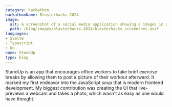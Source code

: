 ```yaml
---
category: hackathon
hackathonName: Blasterhacks 2024
image:
  alt: A screenshot of a social media application showing a images in a feed
  path: /blog/images/blasterhacks-2024/blasterhacks_screenshot.avif
languages:
- Svelte
- Typescript
- Go
name: StandUp
type: blog
---
```

StandUp is an app that encourages office workers to take brief exercise breaks
by allowing them to post a picture of their workout afterward. It marked my
first endeavor into the JavaScript soup that is modern frontend development. My
biggest contribution was creating the UI that live-previews a webcam and takes
a photo, which wasn't as easy as one would have thought.
